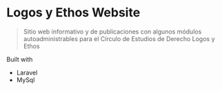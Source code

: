 # Logos y Ethos Website

> Sitio web informativo y de publicaciones con algunos módulos autoadministrables para el Círculo de Estudios de Derecho Logos y Ethos

Built with

- Laravel
- MySql